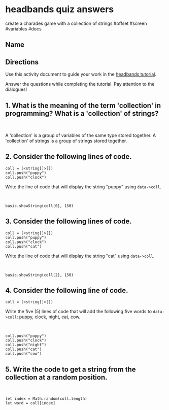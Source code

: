 # headbands quiz answers

create a charades game with a collection of strings #offset #screen  #variables #docs

## Name

## Directions

Use this activity document to guide your work in the [headbands tutorial](/microbit/lessons/headbands/tutorial).

Answer the questions while completing the tutorial. Pay attention to the dialogues!

## 1. What is the meaning of the term 'collection' in programming? What is a 'collection' of strings?

<br/>

A 'collection' is a group of variables of the same type stored together. A 'collection' of strings is a group of strings stored together.

## 2. Consider the following lines of code.

```
coll = (<string[]>[])
coll.push("puppy")
coll.push("clock")
```

Write the line of code that will display the string "puppy" using `data->coll`.

<br/>

```
basic.showString(coll[0], 150)
```

## 3. Consider the following lines of code.

```
coll = (<string[]>[])
coll.push("puppy")
coll.push("clock")
coll.push("cat")
```

Write the line of code that will display the string "cat" using `data->coll`.

<br/>

```
basic.showString(coll[2], 150)
```

## 4. Consider the following line of code.

```
coll = (<string[]>[])
```

Write the five (5) lines of code that will add the following five words to `data->coll`: puppy, clock, night, cat, cow.

<br/>

```
coll.push("puppy")
coll.push("clock")
coll.push("night")
coll.push("cat")
coll.push("cow")
```

## 5. Write the code to get a string from the collection at a random position.

<br/>

```
let index = Math.random(coll.length)
let word = coll[index]
```

